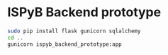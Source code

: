# ISPyB Backend prototype

```bash
sudo pip install flask gunicorn sqlalchemy
cd ..
gunicorn ispyb_backend_prototype:app
```
